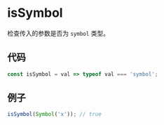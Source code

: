 # isSymbol

检查传入的参数是否为 `symbol` 类型。

## 代码

```js
const isSymbol = val => typeof val === 'symbol';
```

## 例子

```js
isSymbol(Symbol('x')); // true
```
